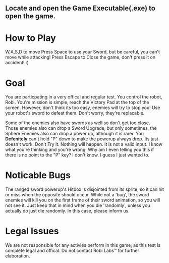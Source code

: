 ## Locate and open the Game Executable(.exe) to open the game.
# How to Play
W,A,S,D to move
Press Space to use your Sword, but be careful, you can't move while attacking!
Press Escape to Close the game, don't press it on accident! :)

# Goal
You are particpating in a very offical and regular test. You control the robot, Robi. You're mission is simple, reach the Victory Pad at the top of the screen. However, don't think its too easy, enemies will try to stop you! Use your robot's sword to defeat them. Don't worry, they're replacable. 

Some of the enemies also have swords as well so don't get too close. Those enemies also can drop a Sword Upgrade, but only sometimes, the Sphere Enemies also can drop a power up, although it is rarer. You __Defenitely__ can't hold "P" down to make the powerup always drop. Its just doesn't work. Don't Try it. Nothing will happen. It is not a valid input. I know what you're thinking and you're wrong. Why am I even telling you this if there is no point to the "P" key? I don't know. I guess I just wanted to.

# Noticable Bugs
The ranged sword powerup's Hitbox is disjointed from its sprite, so it can hit or miss when the opposite should occur.
While not a 'bug', the sword enemies will kill you on the first frame of their sword animation, so you will not see it. Just keep that in mind when you die 'randomly', unless you actually do just die randomly. In this case, please inform us.

# Legal Issues
We are not responsible for any activies perform in this game, as this test is complete legal and offical. Do not contact Robi Labs™ for further elaboration.
